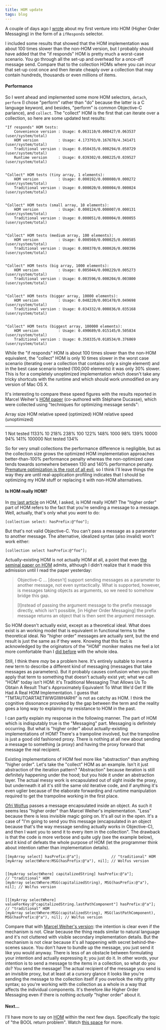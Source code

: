 ```yaml
---
title: HOM update
tags: blog
---
```


A couple of days ago I [wrote](http://www.wincent.com/a/about/wincent/weblog/archives/2006/11/more_thoughts_o.php) about my first venture into HOM (Higher Order Messaging) in the form of a `ifResponds` selector.

I included some results that showed that the HOM implementation was about 100 times slower than the non-HOM version, but I probably should have added that the "if responds" HOM is pretty much a worst-case scenario. You go through all the set-up and overhead for a once-off message send. Compare that to the collection HOMs where you can incur that set-up cost once and then iterate cheaply over a collection that may contain hundreds, thousands or even millions of items.

#### Performance

So I went ahead and implemented some more HOM selectors, `detach`, `perform` (I chose "perform" rather than "do" because the latter is a C language keyword, and besides, "perform" is common Objective-C parlance), and `collect`. The "collect" HOM is the first that can iterate over a collection, so here are some updated test results:

    "If responds" HOM tests:
        Convenience version : Usage: 0.063110/0.000427/0.063537 (user/system/total)
        HOM version         : Usage: 4.173793/0.167678/4.341471 (user/system/total)
        Traditional version : Usage: 0.050435/0.000294/0.050729 (user/system/total)
        Runtime version     : Usage: 0.039302/0.000225/0.039527 (user/system/total)


    "Collect" HOM tests (tiny array, 1 elements):
        HOM version         : Usage: 0.000192/0.000080/0.000272 (user/system/total)
        Traditional version : Usage: 0.000020/0.000004/0.000024 (user/system/total)


    "Collect" HOM tests (small array, 10 elements):
        HOM version         : Usage: 0.000124/0.000007/0.000131 (user/system/total)
        Traditional version : Usage: 0.000051/0.000004/0.000055 (user/system/total)


    "Collect" HOM tests (medium array, 100 elements):
        HOM version         : Usage: 0.000560/0.000025/0.000585 (user/system/total)
        Traditional version : Usage: 0.000370/0.000026/0.000396 (user/system/total)


    "Collect" HOM tests (big array, 1000 elements):
        HOM version         : Usage: 0.005044/0.000229/0.005273 (user/system/total)
        Traditional version : Usage: 0.003596/0.000204/0.003800 (user/system/total)


    "Collect" HOM tests (bigger array, 10000 elements):
        HOM version         : Usage: 0.048220/0.001478/0.049698 (user/system/total)
        Traditional version : Usage: 0.034332/0.000836/0.035168 (user/system/total)


    "Collect" HOM tests (biggest array, 100000 elements):
        HOM version         : Usage: 0.490689/0.015145/0.505834 (user/system/total)
        Traditional version : Usage: 0.358335/0.018534/0.376869 (user/system/total)

While the "if responds" HOM is about 100 times slower than the non-HOM equivalent, the "collect" HOM is only 10 times slower in the worst case scenario (iterating over a collection that contains only a single element) and in the best case scenario tested (100,000 elements) it was only 30% slower. This is for a completely unoptimized implementation which doesn't take any tricky shortcuts with the runtime and which should work unmodified on any version of Mac OS X.

It's interesting to compare these speed figures with the results reported in Marcel Weiher's [HOM paper](http://www.metaobject.com/papers/Higher_Order_Messaging_OOPSLA_2005.pdf) (co-authored with Stéphane Ducasse), which were collected using "techniques for optimizing message sends":

Array size HOM relative speed (optimized) HOM relative speed (unoptimized)

---

1 Not tested 1133% 10 218% 238% 100 122% 148% 1000 98% 139% 10000 94% 141% 100000 Not tested 134%

So for very small collections the performance difference is negligible, but as the collection size grows the optimized HOM implementation approaches better-than-100% performance penalty whereas the non-optimized case tends towards somewhere between 130 and 140% performance penalty. [Premature optimization is the root of all evil](<http://en.wikipedia.org/wiki/Optimization_(computer_science)>), so I think I'll leave things the way they are until real-application profiling indicates that I should be optimizing my HOM stuff or replacing it with non-HOM alternatives.

#### Is HOM really HOM?

In [my last article](http://www.wincent.com/a/about/wincent/weblog/archives/2006/11/more_thoughts_o.php) on HOM, I asked, is HOM really HOM? The "higher order" part of HOM refers to the fact that you're sending a message to a message. Well, actually, that's only what you _want_ to do:

    [collection select: hasPrefix:@"foo"];

But that's not valid Objective-C. You can't pass a message as a parameter to another message. The alternative, idealized syntax (also invalid) won't work either:

    [collection select hasPrefix:@"foo"];

Actually-existing HOM is not actually HOM at all, a point that even [the seminal paper on HOM](http://www.metaobject.com/papers/Higher_Order_Messaging_OOPSLA_2005.pdf) admits, although I didn't realize that it made this admission until I read the paper yesterday:

> Objective-C ... \[doesn't\] support sending messages as a parameter to another message, not even syntactically. What is supported, however, is messages taking objects as arguments, so we need to somehow bridge this gap.
>
> \[I\]nstead of passing the argument message to the prefix message directly, which isn't possible, \[in Higher Order Messaging\] the prefix message returns an object that is then sent the argument message.

So HOM doesn't actually exist, except as a theoretical ideal. What does exist is an working model that is equivalent in functional terms to the theoretical ideal. No "higher order" messages are actually sent, but the end result is just the same as if they were. Knowing that this fact is acknowledged by the originators of the "HOM" moniker makes me feel a lot more comfortable than I [did before](http://www.wincent.com/a/about/wincent/weblog/archives/2006/08/thoughts_on_hig.php) with the whole idea.

Still, I think there _may_ be a problem here. It's entirely suitable to invent a new term to describe a different kind of messaging (messages that take messages as parameters). But it probably causes confusion when you then apply that term to something that doesn't actually exist yet; what we call "HOM" today isn't HOM: it's Traditional Messaging That Allows Us To Obtain A Result That's Approximately Equivalent To What We'd Get If We Had A Real HOM Implementation. I guess that "TMTAUTOARTAETWWGIWHARHI" is not as catchy as HOM. I think the cognitive dissonance provoked by the gap between the term and the reality goes a long way to explaining my resistance to HOM in the past.

I can partly explain my response in the following manner. The part of HOM which is indisputably true is the "Messaging" part. Messaging is definitely occurring. But what is "higher order" about actually-existing implementations of HOM? There's a trampoline involved, but the trampoline is just a good old fashioned proxy. There is nothing at all new about sending a message to something (a proxy) and having the proxy forward that message the real recipient.

Existing implementations of HOM feel more like "abstraction" than anything "higher order". Let's take the "collect" HOM as an example. Isn't it just abstraction of the iteration pattern? "Abstraction" because iteration is still definitely happening under the hood; but you hide it under an abstraction layer. The actual messy work is encapsulated out of sight inside the proxy, but underneath it all it's still the same old iterative code, and if anything it's even uglier because of the elaborate forwarding and runtime manipulation required to get the trampoline working in the first place.

[Ofri Wolfus](http://www.dpompa.com/?p=33) passes a message encapsulated inside an object. As such it seems less "higher order" than Marcel Weiher's implementation. "Less" because there is less invisible magic going on. It's all out in the open. It's a case of "I'm going to send you this message (encapsulated in an object because that's the way message sending actually works in Objective-C), and then I want you to send it to every item in the collection". The drawback is that the code is more verbose and quite ugly (see the example below), and it kind of defeats the whole purpose of HOM (let the programmer think about intention rather than implementation details).

    [[myArray select] hasPrefix:@"a"];              // "traditional" HOM
    [myArray selectWhere:MSG(hasPrefix:@"a"), nil]; // Wolfus version


    [[myArray selectWhere] capitalizedString] hasPrefix:@"a"];              // "traditional" HOM
    [myArray selectWhere:MSG(capitalizedString), MSG(hasPrefix:@"a"), nil]; // Wolfus version


    [[[myArray selectWhere] valueForKey:@"capitalizedString.lastPathComponent"] hasPrefix:@"a"];    // "traditional" HOM
    [myArray selectWhere:MSG(capitalizedString), MSG(lastPathComponent), MSG(hasPrefix:@"a"), nil]; // Wolfus version

Compare that with [Marcel Weiher's version](http://www.metaobject.com/Research.html): the intention is clear even if the mechanism is not. Clear because the thing reads similar to natural language and it's not cluttered with visible secondary implementation details. But the mechanism is not clear because it's all happening with secret behind-the-scenes sauce. You don't have to bundle up the message, you just send it like you would anyway. There is less of an obstacle between formulating your intention and actually expressing it; you just do it. In other words, your intention is to send a message to the items in a collection, so what do you do? You send the message! The actual recipient of the message you send is an invisible proxy, but at least at a cursory glance it looks like you're sending the message to the collection itself if you overlook the nitty gritty syntax; so you're working with the collection as a whole in a way that affects the individual components. It's therefore _like_ Higher Order Messaging even if there is nothing _actually_ "higher order" about it.

#### Next...

I'll have more to say on [HOM](http://www.wincent.com/a/about/wincent/weblog/archives/hom/) within the next few days. Specifically the topic of "the BOOL return problem". Watch [this space](http://colaiuta.net/) for more.
